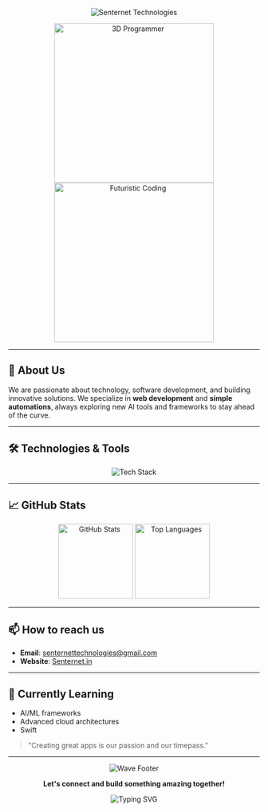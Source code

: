 <p align="center">
  <img src="https://readme-typing-svg.demolab.com?font=Orbitron&weight=700&size=45&duration=4000&pause=1000&color=40C9FF&center=true&vCenter=true&width=650&lines=Senternet+Technologies" alt="Senternet Technologies" />
</p>

<p align="center">
  <img src="https://cdnb.artstation.com/p/assets/images/images/058/598/285/original/sam-kashani-programmer.gif?1674488582" width="320" alt="3D Programmer" />
  <img src="https://i.pinimg.com/originals/c7/2f/14/c72f144d18919630b925b449171f28fe.gif" width="320" alt="Futuristic Coding" />
</p>

---

## 🚀 About Us

We are passionate about technology, software development, and building innovative solutions. We specialize in **web development** and **simple automations**, always exploring new AI tools and frameworks to stay ahead of the curve.

---

## 🛠️ Technologies & Tools

<p align="center">
  <img src="https://skillicons.dev/icons?i=python,javascript,typescript,java,html,css,react,nodejs,django,spring,docker,kubernetes,githubactions,aws,azure" alt="Tech Stack" />
</p>

---

## 📈 GitHub Stats

<p align="center">
  <img src="https://github-readme-stats.vercel.app/api?username=SenternetTechnologies&show_icons=true&theme=radical&hide_border=true&ring_color=40C9FF&icon_color=40C9FF&text_color=FFFFFF" height="150" alt="GitHub Stats" />
  <img src="https://github-readme-stats.vercel.app/api/top-langs/?username=SenternetTechnologies&layout=compact&theme=radical&hide_border=true&ring_color=40C9FF&icon_color=40C9FF&text_color=FFFFFF" height="150" alt="Top Languages" />
</p>

---

## 📫 How to reach us

- **Email**: senternettechnologies@gmail.com
- **Website**: [Senternet.in](https://senternettechnologies.github.io/senternet/)

---

## 🌱 Currently Learning

- AI/ML frameworks
- Advanced cloud architectures
- Swift

> "Creating great apps is our passion and our timepass."

---

<p align="center">
  <img src="https://capsule-render.vercel.app/api?type=wave&color=gradient&height=100&section=footer" alt="Wave Footer" />
</p>

<p align="center"><b>Let's connect and build something amazing together!</b></p>

<p align="center">
  <img src="https://readme-typing-svg.demolab.com?font=Fira+Code&duration=2000&pause=1000&color=FF4B2B&center=true&width=435&lines=@senternettechnologies" alt="Typing SVG" />
</p>
